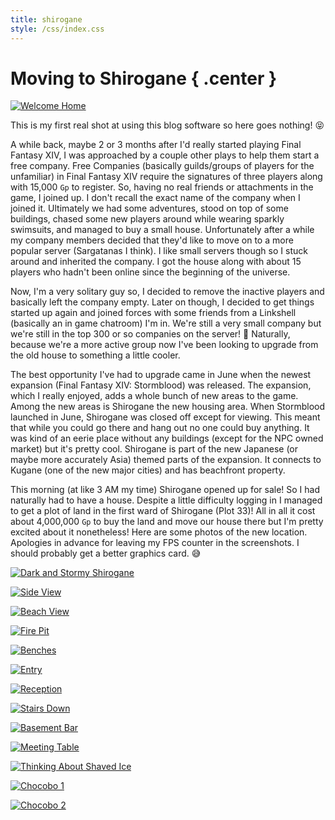 ```yaml
---
title: shirogane
style: /css/index.css
---
```


# Moving to Shirogane { .center }

<p class="center"><a href="https://pi.megate.ch:8443/blog/img/ffxiv_10102017_040258.png "><img class="frame" src="https://pi.megate.ch:8443/blog/img/ffxiv_10102017_040258.png " title="Welcome Home" alt="Welcome Home" /></a></p>

This is my first real shot at using this blog software so here goes nothing! 😝

A while back, maybe 2 or 3 months after I'd really started playing Final Fantasy XIV, I was approached by a couple other plays to help them start a free company. Free Companies (basically guilds/groups of players for the unfamiliar) in Final Fantasy XIV require the signatures of three players along with 15,000 `Gp` to register. So, having no real friends or attachments in the game, I joined up. I don't recall the exact name of the company when I joined it. Ultimately we had some adventures, stood on top of some buildings, chased some new players around while wearing sparkly swimsuits, and managed to buy a small house. Unfortunately after a while my company members decided that they'd like to move on to a more popular server (Sargatanas I think). I like small servers though so I stuck around and inherited the company. I got the house along with about 15 players who hadn't been online since the beginning of the universe.

Now, I'm a very solitary guy so, I decided to remove the inactive players and basically left the company empty. Later on though, I decided to get things started up again and joined forces with some friends from a Linkshell (basically an in game chatroom) I'm in. We're still a very small company but we're still in the top 300 or so companies on the server! 🌟 Naturally, because we're a more active group now I've been looking to upgrade from the old house to something a little cooler.

The best opportunity I've had to upgrade came in June when the newest expansion (Final Fantasy XIV: Stormblood) was released. The expansion, which I really enjoyed, adds a whole bunch of new areas to the game. Among the new areas is Shirogane the new housing area. When Stormblood launched in June, Shirogane was closed off except for viewing. This meant that while you could go there and hang out no one could buy anything. It was kind of an eerie place without any buildings (except for the NPC owned market) but it's pretty cool. Shirogane is part of the new Japanese (or maybe more accurately Asia) themed parts of the expansion. It connects to Kugane (one of the new major cities) and has beachfront property.

This morning (at like 3 AM my time) Shirogane opened up for sale! So I had naturally had to have a house. Despite a little difficulty logging in I managed to get a plot of land in the first ward of Shirogane (Plot 33)! All in all it cost about 4,000,000 `Gp` to buy the land and move our house there but I'm pretty excited about it nonetheless! Here are some photos of the new location. Apologies in advance for leaving my FPS counter in the screenshots. I should probably get a better graphics card. 😅

<p class="center"><a href="https://pi.megate.ch:8443/blog/img/ffxiv_10102017_082048.png"><img class="frame" src="https://pi.megate.ch:8443/blog/img/ffxiv_10102017_082048.png" title="Dark and Stormy Shirogane" alt="Dark and Stormy Shirogane" /></a></p>

<p class="center"><a href="https://pi.megate.ch:8443/blog/img/ffxiv_10102017_082144.png"><img class="frame" src="https://pi.megate.ch:8443/blog/img/ffxiv_10102017_082144.png" title="Side View" alt="Side View" /></a></p>

<p class="center"><a href="https://pi.megate.ch:8443/blog/img/ffxiv_10102017_082209.png"><img class="frame" src="https://pi.megate.ch:8443/blog/img/ffxiv_10102017_082209.png" title="Beach View" alt="Beach View" /></a></p>

<p class="center"><a href="https://pi.megate.ch:8443/blog/img/ffxiv_10102017_082257.png"><img class="frame" src="https://pi.megate.ch:8443/blog/img/ffxiv_10102017_082257.png" title="Fire Pit" alt="Fire Pit" /></a></p>

<p class="center"><a href="https://pi.megate.ch:8443/blog/img/ffxiv_10102017_082319.png"><img class="frame" src="https://pi.megate.ch:8443/blog/img/ffxiv_10102017_082319.png" title="Benches" alt="Benches" /></a></p>

<p class="center"><a href="https://pi.megate.ch:8443/blog/img/ffxiv_10102017_082401.png"><img class="frame" src="https://pi.megate.ch:8443/blog/img/ffxiv_10102017_082401.png" title="Entry" alt="Entry" /></a></p>

<p class="center"><a href="https://pi.megate.ch:8443/blog/img/ffxiv_10102017_082409.png"><img class="frame" src="https://pi.megate.ch:8443/blog/img/ffxiv_10102017_082409.png" title="Reception" alt="Reception" /></a></p>

<p class="center"><a href="https://pi.megate.ch:8443/blog/img/ffxiv_10102017_082420.png"><img class="frame" src="https://pi.megate.ch:8443/blog/img/ffxiv_10102017_082420.png" title="Stairs Down" alt="Stairs Down" /></a></p>

<p class="center"><a href="https://pi.megate.ch:8443/blog/img/ffxiv_10102017_082427.png"><img class="frame" src="https://pi.megate.ch:8443/blog/img/ffxiv_10102017_082427.png" title="Basement Bar" alt="Basement Bar" /></a></p>

<p class="center"><a href="https://pi.megate.ch:8443/blog/img/ffxiv_10102017_082437.png"><img class="frame" src="https://pi.megate.ch:8443/blog/img/ffxiv_10102017_082437.png" title="Meeting Table" alt="Meeting Table" /></a></p>

<p class="center"><a href="https://pi.megate.ch:8443/blog/img/ffxiv_10102017_082500.png"><img class="frame" src="https://pi.megate.ch:8443/blog/img/ffxiv_10102017_082500.png" title="Thinking About Shaved Ice" alt="Thinking About Shaved Ice" /></a></p>

<p class="center"><a href="https://pi.megate.ch:8443/blog/img/ffxiv_10102017_083253.png"><img class="frame" src="https://pi.megate.ch:8443/blog/img/ffxiv_10102017_083253.png" title="Chocobo 1" alt="Chocobo 1" /></a></p>

<p class="center"><a href="https://pi.megate.ch:8443/blog/img/ffxiv_10102017_083259.png"><img class="frame" src="https://pi.megate.ch:8443/blog/img/ffxiv_10102017_083259.png" title="Chocobo 2" alt="Chocobo 2" /></a></p>